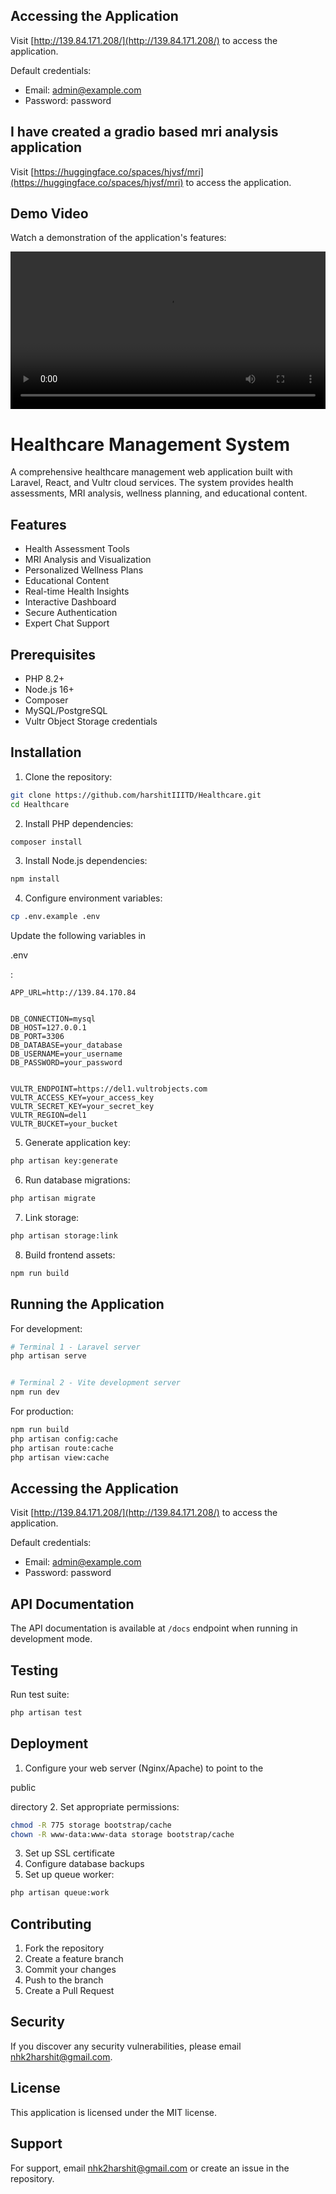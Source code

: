 ## Accessing the Application


Visit [http://139.84.171.208/](http://139.84.171.208/) to access the application.


Default credentials:
- Email: admin@example.com
- Password: password

## I have created a gradio based mri analysis application
Visit [https://huggingface.co/spaces/hjvsf/mri](https://huggingface.co/spaces/hjvsf/mri) to access the application.

## Demo Video
Watch a demonstration of the application's features:

<video width="100%" controls>
  <source src="https://del1.vultrobjects.com/mybucket/videos/Screencast%20from%202024-11-14%2002-27-59.mp4" type="video/mp4">
  Your browser does not support the video tag. Access the video directly: <a href="https://del1.vultrobjects.com/mybucket/videos/Screencast%20from%202024-11-14%2002-27-59.mp4">here</a>
</video>

# Healthcare Management System


A comprehensive healthcare management web application built with Laravel, React, and Vultr cloud services. The system provides health assessments, MRI analysis, wellness planning, and educational content.


## Features


- Health Assessment Tools
- MRI Analysis and Visualization 
- Personalized Wellness Plans
- Educational Content
- Real-time Health Insights
- Interactive Dashboard
- Secure Authentication
- Expert Chat Support


## Prerequisites


- PHP 8.2+
- Node.js 16+
- Composer
- MySQL/PostgreSQL
- Vultr Object Storage credentials


## Installation


1. Clone the repository:


```bash
git clone https://github.com/harshitIIITD/Healthcare.git
cd Healthcare
```


2. Install PHP dependencies:


```bash 
composer install
```


3. Install Node.js dependencies:


```bash
npm install
```


4. Configure environment variables:


```bash
cp .env.example .env
```


Update the following variables in 


.env


:


```
APP_URL=http://139.84.170.84


DB_CONNECTION=mysql
DB_HOST=127.0.0.1
DB_PORT=3306
DB_DATABASE=your_database
DB_USERNAME=your_username
DB_PASSWORD=your_password


VULTR_ENDPOINT=https://del1.vultrobjects.com
VULTR_ACCESS_KEY=your_access_key
VULTR_SECRET_KEY=your_secret_key
VULTR_REGION=del1
VULTR_BUCKET=your_bucket
```


5. Generate application key:


```bash
php artisan key:generate
```


6. Run database migrations:


```bash
php artisan migrate
```


7. Link storage:


```bash
php artisan storage:link
```


8. Build frontend assets:


```bash
npm run build
```


## Running the Application


For development:


```bash
# Terminal 1 - Laravel server
php artisan serve


# Terminal 2 - Vite development server
npm run dev
```


For production:


```bash
npm run build
php artisan config:cache
php artisan route:cache
php artisan view:cache
```


## Accessing the Application


Visit [http://139.84.171.208/](http://139.84.171.208/) to access the application.


Default credentials:
- Email: admin@example.com
- Password: password


## API Documentation


The API documentation is available at `/docs` endpoint when running in development mode.


## Testing


Run test suite:


```bash
php artisan test
```


## Deployment


1. Configure your web server (Nginx/Apache) to point to the 


public


 directory
2. Set appropriate permissions:


```bash
chmod -R 775 storage bootstrap/cache
chown -R www-data:www-data storage bootstrap/cache
```


3. Set up SSL certificate
4. Configure database backups
5. Set up queue worker:


```bash
php artisan queue:work
```


## Contributing


1. Fork the repository
2. Create a feature branch
3. Commit your changes
4. Push to the branch
5. Create a Pull Request


## Security


If you discover any security vulnerabilities, please email nhk2harshit@gmail.com.


## License


This application is licensed under the MIT license.


## Support


For support, email nhk2harshit@gmail.com or create an issue in the repository.
